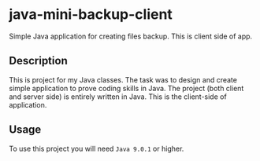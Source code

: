 # java-mini-backup-client
Simple Java application for creating files backup. This is client side of app.

## Description
This is project for my Java classes. The task was to design and create simple application to prove coding skills in Java. 
The project (both client and server side) is entirely written in Java. This is the client-side of application.

## Usage
To use this project you will need `Java 9.0.1` or higher.

